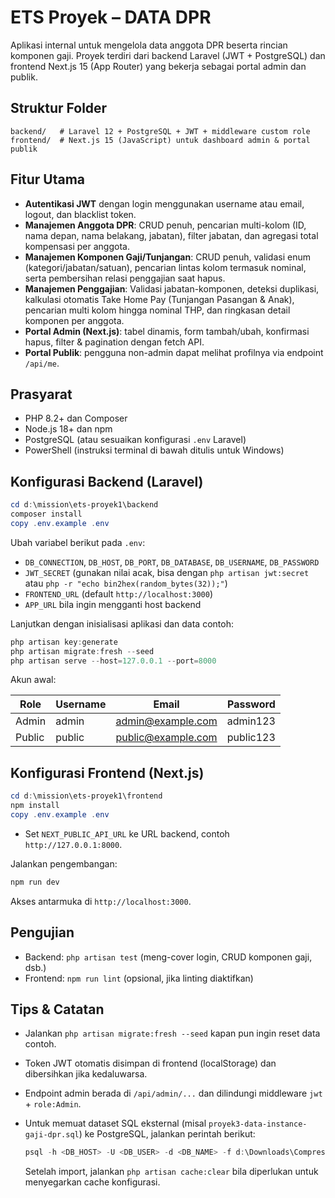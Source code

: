 # ETS Proyek – DATA DPR

Aplikasi internal untuk mengelola data anggota DPR beserta rincian komponen gaji. Proyek terdiri dari backend Laravel (JWT + PostgreSQL) dan frontend Next.js 15 (App Router) yang bekerja sebagai portal admin dan publik.

## Struktur Folder

```
backend/   # Laravel 12 + PostgreSQL + JWT + middleware custom role
frontend/  # Next.js 15 (JavaScript) untuk dashboard admin & portal publik
```

## Fitur Utama

- **Autentikasi JWT** dengan login menggunakan username atau email, logout, dan blacklist token.
- **Manajemen Anggota DPR**: CRUD penuh, pencarian multi-kolom (ID, nama depan, nama belakang, jabatan), filter jabatan, dan agregasi total kompensasi per anggota.
- **Manajemen Komponen Gaji/Tunjangan**: CRUD penuh, validasi enum (kategori/jabatan/satuan), pencarian lintas kolom termasuk nominal, serta pembersihan relasi penggajian saat hapus.
- **Manajemen Penggajian**: Validasi jabatan-komponen, deteksi duplikasi, kalkulasi otomatis Take Home Pay (Tunjangan Pasangan & Anak), pencarian multi kolom hingga nominal THP, dan ringkasan detail komponen per anggota.
- **Portal Admin (Next.js)**: tabel dinamis, form tambah/ubah, konfirmasi hapus, filter & pagination dengan fetch API.
- **Portal Publik**: pengguna non-admin dapat melihat profilnya via endpoint `/api/me`.

## Prasyarat

- PHP 8.2+ dan Composer
- Node.js 18+ dan npm
- PostgreSQL (atau sesuaikan konfigurasi `.env` Laravel)
- PowerShell (instruksi terminal di bawah ditulis untuk Windows)

## Konfigurasi Backend (Laravel)

```powershell
cd d:\mission\ets-proyek1\backend
composer install
copy .env.example .env
```

Ubah variabel berikut pada `.env`:

- `DB_CONNECTION`, `DB_HOST`, `DB_PORT`, `DB_DATABASE`, `DB_USERNAME`, `DB_PASSWORD`
- `JWT_SECRET` (gunakan nilai acak, bisa dengan `php artisan jwt:secret` atau `php -r "echo bin2hex(random_bytes(32));"`)
- `FRONTEND_URL` (default `http://localhost:3000`)
- `APP_URL` bila ingin mengganti host backend

Lanjutkan dengan inisialisasi aplikasi dan data contoh:

```powershell
php artisan key:generate
php artisan migrate:fresh --seed
php artisan serve --host=127.0.0.1 --port=8000
```

Akun awal:

| Role   | Username | Email              | Password  |
|--------|----------|-------------------|-----------|
| Admin  | admin    | admin@example.com  | admin123  |
| Public | public   | public@example.com | public123 |

## Konfigurasi Frontend (Next.js)

```powershell
cd d:\mission\ets-proyek1\frontend
npm install
copy .env.example .env
```

- Set `NEXT_PUBLIC_API_URL` ke URL backend, contoh `http://127.0.0.1:8000`.

Jalankan pengembangan:

```powershell
npm run dev
```

Akses antarmuka di `http://localhost:3000`.

## Pengujian

- Backend: `php artisan test` (meng-cover login, CRUD komponen gaji, dsb.)
- Frontend: `npm run lint` (opsional, jika linting diaktifkan)

## Tips & Catatan

- Jalankan `php artisan migrate:fresh --seed` kapan pun ingin reset data contoh.
- Token JWT otomatis disimpan di frontend (localStorage) dan dibersihkan jika kedaluwarsa.
- Endpoint admin berada di `/api/admin/...` dan dilindungi middleware `jwt` + `role:Admin`.
- Untuk memuat dataset SQL eksternal (misal `proyek3-data-instance-gaji-dpr.sql`) ke PostgreSQL, jalankan perintah berikut:

	```powershell
	psql -h <DB_HOST> -U <DB_USER> -d <DB_NAME> -f d:\Downloads\Compressed\proyek3-data-instance-gaji-dpr.sql
	```

	Setelah import, jalankan `php artisan cache:clear` bila diperlukan untuk menyegarkan cache konfigurasi.